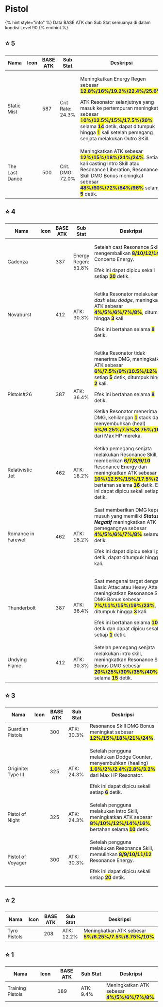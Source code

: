 # Pistol

{% hint style="info" %}
Data BASE ATK dan Sub Stat semuanya di dalam kondisi Level 90
{% endhint %}

## :star: 5

<table data-full-width="true">
    <thead>
        <tr>
            <th width="169">Nama</th>
            <th width="109">Icon</th>
            <th width="113">BASE ATK</th>
            <th width="149">Sub Stat</th>
            <th>Deskripsi</th>
        </tr>
    </thead>
    <tbody>
        <tr>
            <td>Static Mist</td>
            <td><img src="https://wuthering.wiki/img/weapon_21030015.png" alt=""></td>
            <td>587</td>
            <td>Crit Rate: 24.3%</td>
            <td>
                <p>Meningkatkan Energy Regen sebesar <mark style="color:blue;"><strong>12.8%/16%/19.2%/22.4%/25.6%</strong></mark>. </p>
                <p>ATK Resonator selanjutnya yang masuk ke pertempuran meningkat sebesar <mark style="color:blue;">1<strong>0%/12.5%/15%/17.5%/20%</strong></mark> selama <mark style="color:blue;"><strong>14</strong></mark> detik, dapat ditumpuk hingga <mark style="color:blue;">1</mark> kali setelah pemegang senjata melakukan Outro SKill.</p>
            </td>
        </tr>
        <tr>
            <td>The Last Dance</td>
            <td><img src="https://wuthering.wiki/img/weapon_21030016.png" alt=""></td>
            <td>500</td>
            <td>Crit. DMG: 72.0%</td>
            <td>Meningkatkan ATK sebesar <mark style="color:blue;"><strong>12%/15%/18%/21%/24%</strong></mark>. Setiap kali casting Intro Skill atau Resonance Liberation, Resonance Skill DMG Bonus meningkat sebesar <mark style="color:blue;"><strong>48%/60%/72%/84%/96%</strong></mark> selama <mark style="color:blue;"><strong>5</strong></mark> detik.</td>
        </tr>
    </tbody>
</table>

## :star: 4

<table data-full-width="true">
    <thead>
        <tr>
            <th width="171">Nama</th>
            <th width="106">Icon</th>
            <th width="114">BASE ATK</th>
            <th width="163">Sub Stat</th>
            <th>Deskripsi</th>
        </tr>
    </thead>
    <tbody>
        <tr>
            <td>Cadenza</td>
            <td><img src="https://wuthering.wiki/img/weapon_21030024.png" alt=""></td>
            <td>337</td>
            <td>Energy Regen: 51.8%</td>
            <td>
                <p>Setelah cast Resonance Skill, mengembalikan <mark style="color:blue;"><strong>8/10/12/14/16</strong></mark> Concerto Energy.</p>
                <p>Efek ini dapat dipicu sekali setiap <mark style="color:blue;"><strong>20</strong></mark> detik.</p>
            </td>
        </tr>
        <tr>
            <td>Novaburst</td>
            <td><img src="https://wuthering.wiki/img/weapon_21030064.png" alt=""></td>
            <td>412</td>
            <td>ATK: 30.3%</td>
            <td>
                <p>Ketika Resonator melakukan <em>dash</em> atau <em>dodge</em>, meningkatkan ATK sebesar <mark style="color:blue;"><strong>4%/5%/6%/7%/8%</strong></mark>, ditumpuk hingga <mark style="color:blue;"><strong>3</strong></mark> kali.</p>
                <p>Efek ini bertahan selama <mark style="color:blue;"><strong>8</strong></mark> detik.</p>
            </td>
        </tr>
        <tr>
            <td>Pistols#26</td>
            <td><img src="https://wuthering.wiki/img/weapon_21030034.png" alt=""></td>
            <td>387</td>
            <td>ATK: 36.4%</td>
            <td>
                <p>Ketika Resonator tidak menerima DMG, meningkatkan ATK sebesar <mark style="color:blue;"><strong>6%/7.5%/9%/10.5%/12%</strong></mark> setiap <mark style="color:blue;"><strong>5</strong></mark> detik, ditumpuk hingga <mark style="color:blue;"><strong>2</strong></mark> kali.</p>
                <p>Efek ini bertahan selama <mark style="color:blue;"><strong>8</strong></mark> detik.</p>
                <p>Ketika Resonator menerima DMG, kehilangan <mark style="color:blue;"><strong>1</strong></mark> stack dan menyembuhkan (heal) <mark style="color:blue;"><strong>5%/6.25%/7.5%/8.75%/10%</strong></mark> dari Max HP mereka.</p>
            </td>
        </tr>
        <tr>
            <td>Relativistic Jet</td>
            <td><img src="https://wuthering.wiki/img/weapon_21030084.png" alt=""></td>
            <td>462</td>
            <td>ATK: 18.2%</td>
            <td>Ketika pemegang senjata melakukan Resonance Skill, memberikan <mark style="color:blue;"><strong>6/7/8/9/10</strong></mark> Resonance Energy dan meningkatkan ATK sebesar <mark style="color:blue;"><strong>10%/12.5%/15%/17.5%/20%</strong></mark>, bertahan selama <mark style="color:blue;"><strong>16</strong></mark> detik. Efek ini dapat dipicu sekali setiap <mark style="color:blue;"><strong>20</strong></mark> detik.</td>
        </tr>
        <tr>
            <td>Romance in Farewell</td>
            <td><img src="https://wuthering.wiki/img/weapon_21030094.png" alt=""></td>
            <td>462</td>
            <td>ATK: 18.2%</td>
            <td>
                <p>Saat memberikan DMG kepada musuh yang memiliki <em><strong>Status Negatif</strong></em> meningkatkan ATK pemegangnya sebesar <mark style="color:blue;"><strong>4%/5%/6%/7%/8%</strong></mark> selama <mark style="color:blue;"><strong>10</strong></mark> detik.</p>
                <p>Efek ini dapat dipicu sekali per detik, dapat ditumpuk hingga <mark style="color:blue;"><strong>4</strong></mark> kali.</p>
            </td>
        </tr>
        <tr>
            <td>Thunderbolt</td>
            <td><img src="https://wuthering.wiki/img/weapon_21030074.png" alt=""></td>
            <td>387</td>
            <td>ATK: 36.4%</td>
            <td>
                <p>Saat mengenai target dengan Basic Attac atau Heavy Attack, meningkatkan Resonance Skill DMG Bonus sebesar <mark style="color:blue;"><strong>7%/11%/15%/19%/23%</strong></mark>, ditumpuk hingga <mark style="color:blue;"><strong>3</strong></mark> kali.</p>
                <p>Efek ini bertahan selama <mark style="color:blue;"><strong>10</strong></mark> detik dan dapat dipicu sekali setiap <mark style="color:blue;"><strong>1</strong></mark> detik.</p>
            </td>
        </tr>
        <tr>
            <td>Undying Flame</td>
            <td><img src="https://wuthering.wiki/img/weapon_21030044.png" alt=""></td>
            <td>412</td>
            <td>ATK: 30.3%</td>
            <td>Setelah pemegang senjata melakukan intro skill, meningkatkan Resonance Skill Bonus DMG sebesar <mark style="color:blue;"><strong>20%/25%/30%/35%/40%</strong></mark> selama <mark style="color:blue;"><strong>15</strong></mark> detik.</td>
        </tr>
    </tbody>
</table>

## :star: 3

<table data-full-width="true">
    <thead>
        <tr>
            <th width="170">Nama</th>
            <th width="105">Icon</th>
            <th width="116">BASE ATK</th>
            <th width="164">Sub Stat</th>
            <th>Deskripsi</th>
        </tr>
    </thead>
    <tbody>
        <tr>
            <td>Guardian Pistols</td>
            <td><img src="https://wuthering.wiki/img/weapon_21030053.png" alt=""></td>
            <td>300</td>
            <td>ATK: 30.3%</td>
            <td>Resonance Skill DMG Bonus meningkat sebesar <mark style="color:blue;"><strong>12%/15%/18%/21%/24%</strong></mark>.</td>
        </tr>
        <tr>
            <td>Originite: Type III</td>
            <td><img src="https://wuthering.wiki/img/weapon_21030023.png" alt=""></td>
            <td>325</td>
            <td>ATK: 24.3%</td>
            <td>
                <p>Setelah pengguna melakukan Dodge Counter, menyembuhkan (healing) <mark style="color:blue;"><strong>1.6%/2%/2.4%/2.8%/3.2%</strong></mark> dari Max HP Resonator.</p>
                <p>Efek ini dapat dipicu sekali setiap <mark style="color:blue;"><strong>6</strong></mark> detik.</p>
            </td>
        </tr>
        <tr>
            <td>Pistol of Night</td>
            <td><img src="https://wuthering.wiki/img/weapon_21030013.png" alt=""></td>
            <td>325</td>
            <td>ATK: 24.3%</td>
            <td>Setelah pengguna melakukan Intro Skill, meningkatkan ATK sebesar <mark style="color:blue;"><strong>8%/10%/12%/14%/16%</strong></mark>, bertahan selama <mark style="color:blue;"><strong>10</strong></mark> detik.</td>
        </tr>
        <tr>
            <td>Pistol of Voyager</td>
            <td><img src="https://wuthering.wiki/img/weapon_21030043.png" alt=""></td>
            <td>300</td>
            <td>ATK: 30.3%</td>
            <td>
                <p>Setelah pengguna melakukan Resonance Skill, memulihkan <mark style="color:blue;"><strong>8/9/10/11/12</strong></mark> Resonance Energy.</p>
                <p>Efek ini dapat dipicu sekali setiap <mark style="color:blue;"><strong>20</strong></mark> detik.</p>
            </td>
        </tr>
    </tbody>
</table>

## :star: 2

<table data-full-width="true">
    <thead>
        <tr>
            <th width="171">Nama</th>
            <th width="93">Icon</th>
            <th width="127">BASE ATK</th>
            <th width="165">Sub Stat</th>
            <th>Deskripsi</th>
        </tr>
    </thead>
    <tbody>
        <tr>
            <td>Tyro Pistols</td>
            <td><img src="https://wuthering.wiki/img/weapon_21030012.png" alt=""></td>
            <td>208</td>
            <td>ATK: 12.2%</td>
            <td>Meningkatkan ATK sebesar <mark style="color:blue;"><strong>5%/6.25%/7.5%/8.75%/10%</strong></mark>.</td>
        </tr>
    </tbody>
</table>

## :star: 1

<table data-full-width="true">
    <thead>
        <tr>
            <th width="171">Nama</th>
            <th width="95">Icon</th>
            <th width="127">BASE ATK</th>
            <th width="163">Sub Stat</th>
            <th>Deskripsi</th>
        </tr>
    </thead>
    <tbody>
        <tr>
            <td>Training Pistols</td>
            <td><img src="https://wuthering.wiki/img/weapon_21030011.png" alt=""></td>
            <td>189</td>
            <td>ATK: 9.4%</td>
            <td>Meningkatkan ATK sebesar <mark style="color:blue;"><strong>4%/5%/6%/7%/8%</strong></mark>.</td>
        </tr>
    </tbody>
</table>
